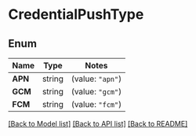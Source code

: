 # CredentialPushType

## Enum

Name | Type | Notes
------------ | ------------- | -------------
**APN** | string | (value: `"apn"`)
**GCM** | string | (value: `"gcm"`)
**FCM** | string | (value: `"fcm"`)


[[Back to Model list]](../README.md#documentation-for-models) [[Back to API list]](../README.md#documentation-for-api-endpoints) [[Back to README]](../README.md)


